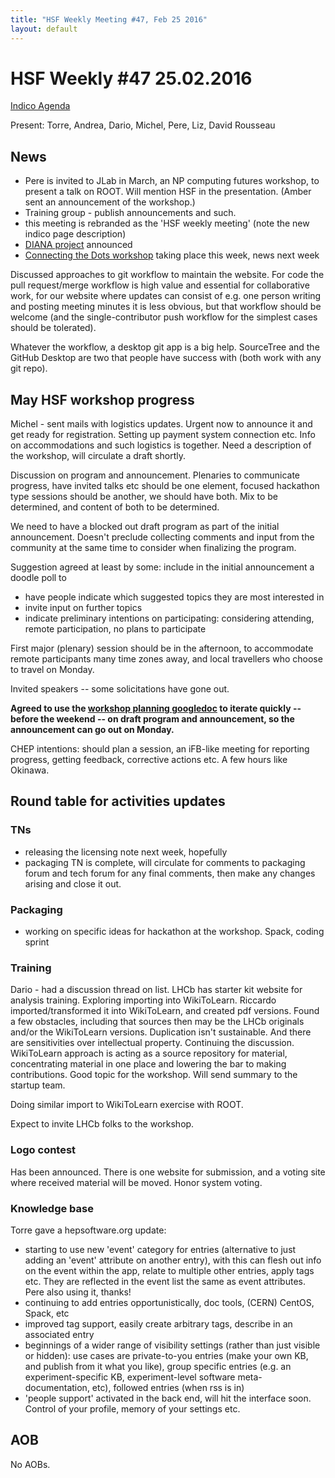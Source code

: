 ```yaml
---
title: "HSF Weekly Meeting #47, Feb 25 2016"
layout: default
---
```


# HSF Weekly #47 25.02.2016

[Indico Agenda](https://indico.cern.ch/event/503373/)

Present: Torre, Andrea, Dario, Michel, Pere, Liz, David Rousseau

## News

- Pere is invited to JLab in March, an NP computing futures workshop, to present a talk on ROOT. Will mention HSF in the presentation. (Amber sent an announcement of the workshop.)
- Training group - publish announcements and such. 
- this meeting is rebranded as the 'HSF weekly meeting' (note the new indico page description)
- [DIANA project](http://diana-hep.org) announced
- [Connecting the Dots workshop](https://indico.hephy.oeaw.ac.at/event/86/) taking place this week, news next week

Discussed approaches to git workflow to maintain the website. For code the pull request/merge workflow is high value and essential for collaborative work, for our website where updates can consist of e.g. one person writing and posting meeting minutes it is less obvious, but that workflow should be welcome (and the single-contributor push workflow for the simplest cases should be tolerated).

Whatever the workflow, a desktop git app is a big help. SourceTree and the GitHub Desktop are two that people have success with (both work with any git repo).

## May HSF workshop progress

Michel - sent mails with logistics updates. Urgent now to announce it and get ready for registration.
Setting up payment system connection etc. Info on accommodations and such logistics is together. Need a description of the workshop, will circulate a draft shortly. 

Discussion on program and announcement. Plenaries to communicate progress, have invited talks etc should be one element, focused hackathon type sessions should be another, we should have both. Mix to be determined, and content of both to be determined.

We need to have a blocked out draft program as part of the initial announcement. Doesn't preclude collecting comments and input from the community at the same time to consider when finalizing the program.

Suggestion agreed at least by some: include in the initial announcement a doodle poll to

- have people indicate which suggested topics they are most interested in
- invite input on further topics
- indicate preliminary intentions on participating: considering attending, remote participation, no plans to participate

First major (plenary) session should be in the afternoon, to accommodate remote participants many time zones away, and local travellers who choose to travel on Monday.

Invited speakers -- some solicitations have gone out.

**Agreed to use the [workshop planning googledoc](https://docs.google.com/document/d/1IDVf860BB_qujt9EmsuxjO8Kv13sf5WhOtg9DV_4DGM/edit?usp=sharing) to iterate quickly -- before the weekend -- on draft program and announcement, so the announcement can go out on Monday.**

CHEP intentions: should plan a session, an iFB-like meeting for reporting progress, getting feedback, corrective actions etc. A few hours like Okinawa.

## Round table for activities updates

### TNs

- releasing the licensing note next week, hopefully
- packaging TN is complete, will circulate for comments to packaging forum and tech forum for any final comments, then make any changes arising and close it out.

### Packaging

- working on specific ideas for hackathon at the workshop. Spack, coding sprint

### Training 

Dario - had a discussion thread on list. LHCb has starter kit website for analysis training.
Exploring importing into WikiToLearn. Riccardo imported/transformed it into WikiToLearn, and created pdf versions. Found a few obstacles, including that sources then may be the LHCb originals and/or the WikiToLearn versions. Duplication isn't sustainable. And there are sensitivities over intellectual property. Continuing the discussion. WikiToLearn approach is acting as a source repository for material, concentrating material in one place and lowering the bar to making contributions. Good topic for the workshop. Will send summary to the startup team.

Doing similar import to WikiToLearn exercise with ROOT.

Expect to invite LHCb folks to the workshop.

### Logo contest 

Has been announced. There is one website for submission, and a voting site where received material will be moved. Honor system voting.

### Knowledge base

Torre gave a hepsoftware.org update:

- starting to use new 'event' category for entries (alternative to just adding an 'event' attribute on another entry), with this can flesh out info on the event within the app, relate to multiple other entries, apply tags etc. They are reflected in the event list the same as event attributes. Pere also using it, thanks! 
- continuing to add entries opportunistically, doc tools, (CERN) CentOS, Spack, etc
- improved tag support, easily create arbitrary tags, describe in an associated entry
- beginnings of a wider range of visibility settings (rather than just visible or hidden): use cases are private-to-you entries (make your own KB, and publish from it what you like), group specific entries (e.g. an experiment-specific KB, experiment-level software meta-documentation, etc), followed entries (when rss is in)
- 'people support' activated in the back end, will hit the interface soon. Control of your profile, memory of your settings etc.

## AOB

No AOBs.
